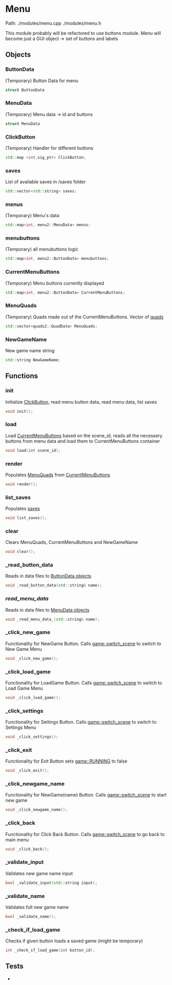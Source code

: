 # Menu
Path: ./modules/menu.cpp   ./modules/menu.h

This module probably will be refactored to use buttons module. Menu will become just a GUI object -> set of buttons and labels

## Objects

### ButtonData
(Temporary) Button Data for menu
```c++
struct ButtonData
```

### MenuData
(Temporary) Menu data -> id and buttons
```c++
struct MenuData
```

### ClickButton
(Temporary) Handler for different buttons 
```c++
std::map <int,sig_ptr> ClickButton;
```

### saves
List of available saves in /saves folder
```c++
std::vector<std::string> saves;
```

### menus
(Temporary) Menu's data
```c++
std::map<int, menu2::MenuData> menus;
```

### menubuttons
(Temporary) all menubuttons logic
```c++
std::map<int, menu2::ButtonData> menubuttons;
```

### CurrentMenuButtons
(Temporary) Menu buttons currently displayed
```c++
std::map<int, menu2::ButtonData> CurrentMenuButtons;
```

### MenuQuads
(Temporary) Quads made out of the CurrentMenuButtons. Vector of [quads](quads.md#QuadData)
```c++
std::vector<quads2::QuadData> MenuQuads;
```

### NewGameName
New game name string
```c++
std::string NewGameName;
```


## Functions

### init
Initialize [ClickButton](menu.md#ClickButton), read menu button data, read menu data, list saves
```c++
void init();
```

### load
Load [CurrentMenuButtons](menu.md#CurrentMenuButtons) based on the scene_id, reads  all the necessery buttons from menu data and load them to CurrentMenuButtons container
```c++
void load(int scene_id);
```

### render
Populates [MenuQuads](menu.md#MenuQuads) from [CurrentMenuButtons](menu.md#CurrentMenuButtons)
```c++
void render();
```

### list_saves
Populates [saves](menu.md#saves)
```c++
void list_saves();
```

### clear
Clears MenuQuads, CurrentMenuButtons and NewGameName
```c++
void clear();
```

### _read_button_data
Reads in data files to [ButtonData objects](menu.md#ButtonData)
```c++
void _read_button_data(std::string& name);
```

### _read_menu_data_
Reads in data files to [MenuData objects](menu.md#MenuData)
```c++
void _read_menu_data_(std::string& name);
```

### _click_new_game
Functionality for NewGame Button. Calls [game::switch_scene](game.md#switch_scene) to switch to New Game Menu
```c++
void _click_new_game();
```

### _click_load_game
Functionality for LoadGame Button. Calls [game::switch_scene](game.md#switch_scene) to switch to Load Game Menu
```c++
void _click_load_game();
```

### _click_settings
Functionality for Settings Button. Calls [game::switch_scene](game.md#switch_scene) to switch to Settings Menu
```c++
void _click_settings();
```

### _click_exit
Functionality for Exit Button  sets [game::RUNNING](game.md#RUNNING) to false
```c++
void _click_exit();
```

### _click_newgame_name
Functionality for NewGame(name) Button. Calls [game::switch_scene](game.md#switch_scene) to start new game
```c++
void _click_newgame_name();
```

### _click_back
Functionality for Click Back Button. Calls [game::switch_scene](game.md#switch_scene) to go back to main menu
```c++
void _click_back();
```

### _validate_input
Validates new game name input
```c++
bool _validate_input(std::string input);
```

### _validate_name
Validates full new game name
```c++
bool _validate_name();
```

### _check_if_load_game
Checks if given button loads a saved game (might be temporary)
```c++
int _check_if_load_game(int button_id);
```

## Tests
- 
